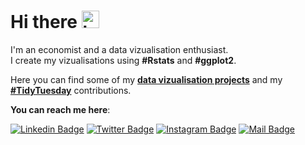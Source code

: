 # Hi there <img src="https://user-images.githubusercontent.com/1303154/88677602-1635ba80-d120-11ea-84d8-d263ba5fc3c0.gif" width="28px" alt="hi">
I'm an economist and a data vizualisation enthusiast.<br>
I create my vizualisations using **#Rstats** and **#ggplot2**.

Here you can find some of my [**data vizualisation projects**](https://github.com/gilbertfontana/DataVisualization) and my [**#TidyTuesday**](https://github.com/gilbertfontana/TidyTuesday) contributions.

**You can reach me here**: <br/>

[![Linkedin Badge](https://img.shields.io/badge/linkedin-0077B5?style=for-the-badge&logo=linkedin&logoColor=white)](https://se.linkedin.com/in/gilbertfontana)
[![Twitter Badge](https://img.shields.io/badge/twitter-1DA1F2?style=for-the-badge&logo=twitter&logoColor=white)](https://twitter.com/GilbertFontana)
[![Instagram Badge](https://img.shields.io/badge/instagram-E4405F?style=for-the-badge&logo=instagram&logoColor=white)](https://instagram.com/gilbert.fontana)
[![Mail Badge](https://img.shields.io/badge/outlook-0078D4?style=for-the-badge&logo=microsoft-outlook&logoColor=white)](mailto:gilbert.fontana@hotmail.com)
